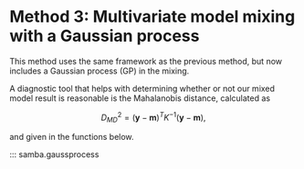 # Method 3: Multivariate model mixing with a Gaussian process

This method uses the same framework as the previous method, but now includes a Gaussian process (GP) in the mixing.

A diagnostic tool that helps with determining whether or not our mixed model result is reasonable is the Mahalanobis distance, calculated as

$$
D^{2}_{MD} = (\mathbf{y} - \mathbf{m})^{T}\textit{K}^{-1}(\mathbf{y} - \mathbf{m}),
$$

and given in the functions below.

::: samba.gaussprocess

